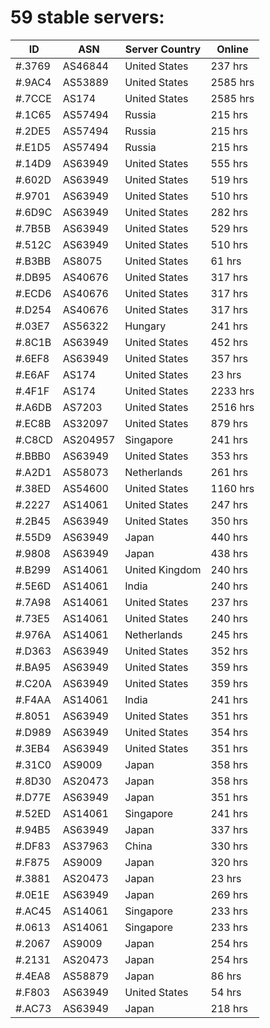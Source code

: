 # 59 stable servers:

| ID | ASN | Server Country | Online |
| ------ | ------ | ------ | ------ |
| #.3769 | AS46844 | United States | 237 hrs |
| #.9AC4 | AS53889 | United States | 2585 hrs |
| #.7CCE | AS174 | United States | 2585 hrs |
| #.1C65 | AS57494 | Russia | 215 hrs |
| #.2DE5 | AS57494 | Russia | 215 hrs |
| #.E1D5 | AS57494 | Russia | 215 hrs |
| #.14D9 | AS63949 | United States | 555 hrs |
| #.602D | AS63949 | United States | 519 hrs |
| #.9701 | AS63949 | United States | 510 hrs |
| #.6D9C | AS63949 | United States | 282 hrs |
| #.7B5B | AS63949 | United States | 529 hrs |
| #.512C | AS63949 | United States | 510 hrs |
| #.B3BB | AS8075 | United States | 61 hrs |
| #.DB95 | AS40676 | United States | 317 hrs |
| #.ECD6 | AS40676 | United States | 317 hrs |
| #.D254 | AS40676 | United States | 317 hrs |
| #.03E7 | AS56322 | Hungary | 241 hrs |
| #.8C1B | AS63949 | United States | 452 hrs |
| #.6EF8 | AS63949 | United States | 357 hrs |
| #.E6AF | AS174 | United States | 23 hrs |
| #.4F1F | AS174 | United States | 2233 hrs |
| #.A6DB | AS7203 | United States | 2516 hrs |
| #.EC8B | AS32097 | United States | 879 hrs |
| #.C8CD | AS204957 | Singapore | 241 hrs |
| #.BBB0 | AS63949 | United States | 353 hrs |
| #.A2D1 | AS58073 | Netherlands | 261 hrs |
| #.38ED | AS54600 | United States | 1160 hrs |
| #.2227 | AS14061 | United States | 247 hrs |
| #.2B45 | AS63949 | United States | 350 hrs |
| #.55D9 | AS63949 | Japan | 440 hrs |
| #.9808 | AS63949 | Japan | 438 hrs |
| #.B299 | AS14061 | United Kingdom | 240 hrs |
| #.5E6D | AS14061 | India | 240 hrs |
| #.7A98 | AS14061 | United States | 237 hrs |
| #.73E5 | AS14061 | United States | 240 hrs |
| #.976A | AS14061 | Netherlands | 245 hrs |
| #.D363 | AS63949 | United States | 352 hrs |
| #.BA95 | AS63949 | United States | 359 hrs |
| #.C20A | AS63949 | United States | 359 hrs |
| #.F4AA | AS14061 | India | 241 hrs |
| #.8051 | AS63949 | United States | 351 hrs |
| #.D989 | AS63949 | United States | 354 hrs |
| #.3EB4 | AS63949 | United States | 351 hrs |
| #.31C0 | AS9009 | Japan | 358 hrs |
| #.8D30 | AS20473 | Japan | 358 hrs |
| #.D77E | AS63949 | Japan | 351 hrs |
| #.52ED | AS14061 | Singapore | 241 hrs |
| #.94B5 | AS63949 | Japan | 337 hrs |
| #.DF83 | AS37963 | China | 330 hrs |
| #.F875 | AS9009 | Japan | 320 hrs |
| #.3881 | AS20473 | Japan | 23 hrs |
| #.0E1E | AS63949 | Japan | 269 hrs |
| #.AC45 | AS14061 | Singapore | 233 hrs |
| #.0613 | AS14061 | Singapore | 233 hrs |
| #.2067 | AS9009 | Japan | 254 hrs |
| #.2131 | AS20473 | Japan | 254 hrs |
| #.4EA8 | AS58879 | Japan | 86 hrs |
| #.F803 | AS63949 | United States | 54 hrs |
| #.AC73 | AS63949 | Japan | 218 hrs |

